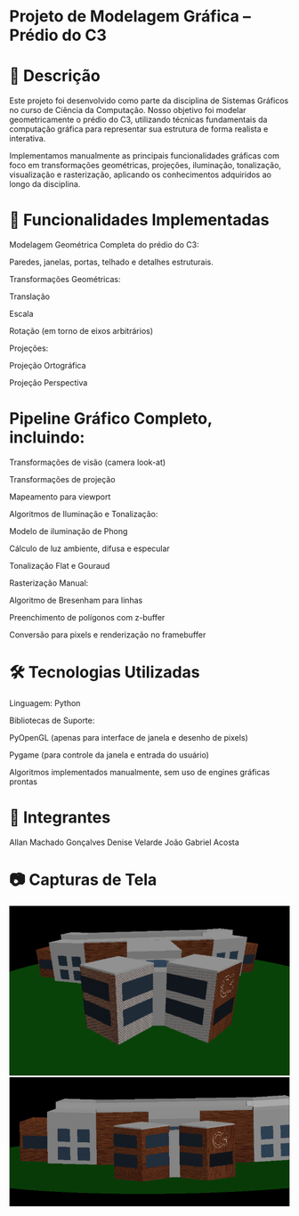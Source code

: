 # Projeto de Modelagem Gráfica – Prédio do C3

# 📌 Descrição
Este projeto foi desenvolvido como parte da disciplina de Sistemas Gráficos no curso de Ciência da Computação. Nosso objetivo foi modelar geometricamente o prédio do C3, utilizando técnicas fundamentais da computação gráfica para representar sua estrutura de forma realista e interativa.

Implementamos manualmente as principais funcionalidades gráficas com foco em transformações geométricas, projeções, iluminação, tonalização, visualização e rasterização, aplicando os conhecimentos adquiridos ao longo da disciplina.

# 🧱 Funcionalidades Implementadas
Modelagem Geométrica Completa do prédio do C3:

Paredes, janelas, portas, telhado e detalhes estruturais.

Transformações Geométricas:

Translação

Escala

Rotação (em torno de eixos arbitrários)

Projeções:

Projeção Ortográfica

Projeção Perspectiva

# Pipeline Gráfico Completo, incluindo:

Transformações de visão (camera look-at)

Transformações de projeção

Mapeamento para viewport

Algoritmos de Iluminação e Tonalização:

Modelo de iluminação de Phong

Cálculo de luz ambiente, difusa e especular

Tonalização Flat e Gouraud

Rasterização Manual:

Algoritmo de Bresenham para linhas

Preenchimento de polígonos com z-buffer

Conversão para pixels e renderização no framebuffer

# 🛠️ Tecnologias Utilizadas
Linguagem: Python

Bibliotecas de Suporte:

PyOpenGL (apenas para interface de janela e desenho de pixels)

Pygame (para controle da janela e entrada do usuário)

Algoritmos implementados manualmente, sem uso de engines gráficas prontas


# 👥 Integrantes
Allan Machado Gonçalves
Denise Velarde
João Gabriel Acosta

# 📷 Capturas de Tela
![Visualização do C3 Perspectiva](img/c3_perspectiva.png)
![Visualização do C3 Ortográfica](img/c3.png)

